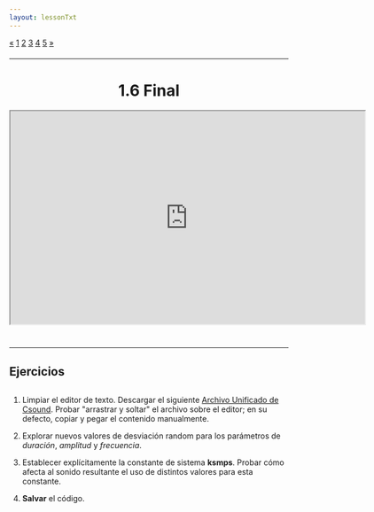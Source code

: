 ```yaml
---
layout: lessonTxt
---
```


<div class="paginationDiv">
<div class="pagination">
  <a href="#">&laquo;</a>
  <a onclick="loadOnClick('{{site.baseurl}}/lessons/sintesis_aditiva/chapter1/1.1.6/a/', '1.1.6-a.html','1.1.6-a.csd', false)" href="javascript:void(0);">1</a>
  <a onclick="loadOnClick('{{site.baseurl}}/lessons/sintesis_aditiva/chapter1/1.1.6/b/', '1.1.6-b.html','1.1.6-b.csd', false)" href="javascript:void(0);">2</a>
  <a href="#">3</a>
  <a class="active" href="#">4</a>
  <a onclick="loadOnClick('{{site.baseurl}}/lessons/sintesis_aditiva/chapter1/1.1.6/e/', '1.1.6-e.html','1.1.6-e.csd', false)" href="javascript:void(0);">5</a>
  <a onclick="loadOnClick('{{site.baseurl}}/lessons/sintesis_aditiva/chapter1/1.1.6/e/', '1.1.6-e.html','1.1.6-e.csd', false)" href="javascript:void(0);">&raquo;</a>
</div>
</div>
<br style="display: block; content: ''; margin-top: 20px;">
<hr>
<br style="display: block; content: ''; margin-top: 40px;">

# <center>1.6 Final</center>
<div class="video-container">
<iframe src="https://docs.google.com/file/d/1nKxP-jDMvVSbR1rzGPiv709dHRDovoeZ/preview" width="640" height="385" allowfullscreen="true"></iframe>
</div>

<br style="display: block; content: ''; margin-top: 40px;">
<hr>
<br style="display: block; content: ''; margin-top: 20px;">


## Ejercicios

<br style="display: block; content: ''; margin-top: 30px;">

1. Limpiar el editor de texto. Descargar el siguiente <a href="{{site.baseurl}}/lessons/sintesis_aditiva/chapter1/1.1.6/d/Ejercicio_15.csd">Archivo Unificado de Csound</a>. Probar "arrastrar y soltar" el archivo sobre el editor; en su defecto, copiar y pegar el contenido manualmente.

2. Explorar nuevos valores de desviación random para los parámetros de <i>duración</i>, <i>amplitud</i> y <i>frecuencia</i>.

3. Establecer explícitamente la constante de sistema <b>ksmps</b>. Probar cómo afecta al sonido resultante el uso de distintos valores para esta constante.

4. <b>Salvar</b> el código.


<br>
